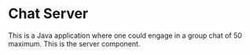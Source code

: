 # Chat Server

This is a Java application where one could engage in a group chat of 50 maximum.  This is the server component.
